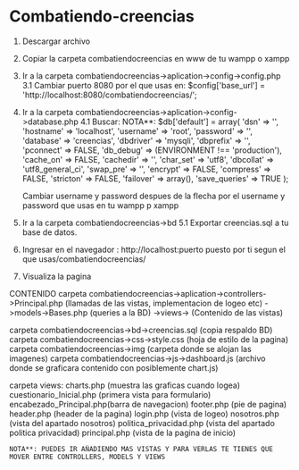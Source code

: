 # Combatiendo-creencias
1. Descargar archivo
2. Copiar la carpeta combatiendocreencias en www de tu wampp o xampp
3. Ir a la carpeta combatiendocreencias->aplication->config->config.php
  3.1 Cambiar puerto 8080 por el que usas en: $config['base_url'] = 'http://localhost:8080/combatiendocreencias/';
4. Ir a la carpeta combatiendocreencias->aplication->config->database.php
  4.1 Buscar:
      NOTA**: $db['default'] = array(
        'dsn'	=> '',
        'hostname' => 'localhost',
        'username' => 'root',
        'password' => '',
        'database' => 'creencias',
        'dbdriver' => 'mysqli',
        'dbprefix' => '',
        'pconnect' => FALSE,
        'db_debug' => (ENVIRONMENT !== 'production'),
        'cache_on' => FALSE,
        'cachedir' => '',
        'char_set' => 'utf8',
        'dbcollat' => 'utf8_general_ci',
        'swap_pre' => '',
        'encrypt' => FALSE,
        'compress' => FALSE,
        'stricton' => FALSE,
        'failover' => array(),
        'save_queries' => TRUE
      );
      
      Cambiar username y password despues de la flecha por el username y password que usas en tu wampp p xampp
 5. Ir a la carpeta combatiendocreencias->bd
    5.1 Exportar creencias.sql a tu base de datos.
 6. Ingresar en el navegador : http://localhost:puerto puesto por ti segun el que usas/combatiendocreencias/
 
 7. Visualiza la pagina
 
 CONTENIDO
 carpeta combatiendocreencias->aplication->controllers->Principal.php (llamadas de las vistas, implementacion de logeo etc)
                                         ->models->Bases.php (queries a la BD)
                                         ->views-> (Contenido de las vistas)
 
 carpeta combatiendocreencias->bd->creencias.sql (copia respaldo BD)
 carpeta combatiendocreencias->css->style.css (hoja de estilo de la pagina)
 carpeta combatiendocreencias->img (carpeta donde se alojan las imagenes)
 carpeta combatiendocreencias->js->dashboard.js (archivo donde se graficara contenido con posiblemente chart.js)
 
  carpeta views:
    charts.php (muestra las graficas cuando logea)
    cuestionario_Inicial.php (primera vista para formulario)
    encabezado_Principal.php(barra de navegacion)
    footer.php (pie de pagina)
    header.php (header de la pagina)
    login.php (vista de logeo)
    nosotros.php (vista del apartado nosotros)
    politica_privacidad.php (vista del apartado politica privacidad)
    principal.php (vista de la pagina de inicio)
    
    NOTA**: PUEDES IR AÑADIENDO MAS VISTAS Y PARA VERLAS TE TIENES QUE MOVER ENTRE CONTROLLERS, MODELS Y VIEWS 
